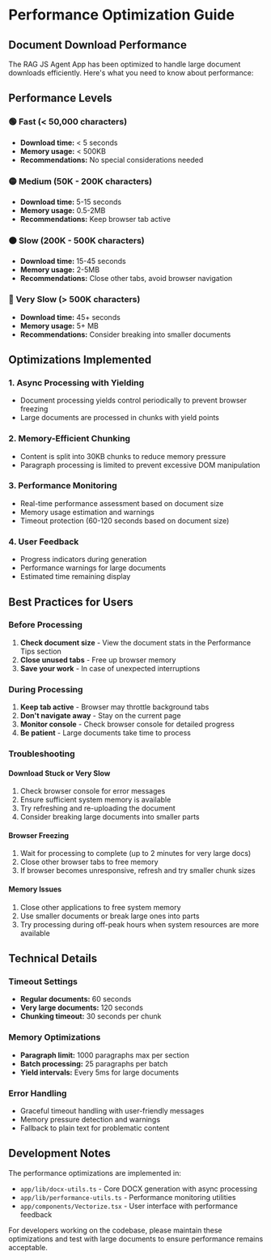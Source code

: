 # Performance Optimization Guide

## Document Download Performance

The RAG JS Agent App has been optimized to handle large document downloads efficiently. Here's what you need to know about performance:

## Performance Levels

### 🟢 Fast (< 50,000 characters)
- **Download time:** < 5 seconds
- **Memory usage:** < 500KB
- **Recommendations:** No special considerations needed

### 🟡 Medium (50K - 200K characters)
- **Download time:** 5-15 seconds
- **Memory usage:** 0.5-2MB
- **Recommendations:** Keep browser tab active

### 🟠 Slow (200K - 500K characters)
- **Download time:** 15-45 seconds
- **Memory usage:** 2-5MB
- **Recommendations:** Close other tabs, avoid browser navigation

### 🔴 Very Slow (> 500K characters)
- **Download time:** 45+ seconds
- **Memory usage:** 5+ MB
- **Recommendations:** Consider breaking into smaller documents

## Optimizations Implemented

### 1. Async Processing with Yielding
- Document processing yields control periodically to prevent browser freezing
- Large documents are processed in chunks with yield points

### 2. Memory-Efficient Chunking
- Content is split into 30KB chunks to reduce memory pressure
- Paragraph processing is limited to prevent excessive DOM manipulation

### 3. Performance Monitoring
- Real-time performance assessment based on document size
- Memory usage estimation and warnings
- Timeout protection (60-120 seconds based on document size)

### 4. User Feedback
- Progress indicators during generation
- Performance warnings for large documents
- Estimated time remaining display

## Best Practices for Users

### Before Processing
1. **Check document size** - View the document stats in the Performance Tips section
2. **Close unused tabs** - Free up browser memory
3. **Save your work** - In case of unexpected interruptions

### During Processing
1. **Keep tab active** - Browser may throttle background tabs
2. **Don't navigate away** - Stay on the current page
3. **Monitor console** - Check browser console for detailed progress
4. **Be patient** - Large documents take time to process

### Troubleshooting

#### Download Stuck or Very Slow
1. Check browser console for error messages
2. Ensure sufficient system memory is available
3. Try refreshing and re-uploading the document
4. Consider breaking large documents into smaller parts

#### Browser Freezing
1. Wait for processing to complete (up to 2 minutes for very large docs)
2. Close other browser tabs to free memory
3. If browser becomes unresponsive, refresh and try smaller chunk sizes

#### Memory Issues
1. Close other applications to free system memory
2. Use smaller documents or break large ones into parts
3. Try processing during off-peak hours when system resources are more available

## Technical Details

### Timeout Settings
- **Regular documents:** 60 seconds
- **Very large documents:** 120 seconds
- **Chunking timeout:** 30 seconds per chunk

### Memory Optimizations
- **Paragraph limit:** 1000 paragraphs max per section
- **Batch processing:** 25 paragraphs per batch
- **Yield intervals:** Every 5ms for large documents

### Error Handling
- Graceful timeout handling with user-friendly messages
- Memory pressure detection and warnings
- Fallback to plain text for problematic content

## Development Notes

The performance optimizations are implemented in:
- `app/lib/docx-utils.ts` - Core DOCX generation with async processing
- `app/lib/performance-utils.ts` - Performance monitoring utilities
- `app/components/Vectorize.tsx` - User interface with performance feedback

For developers working on the codebase, please maintain these optimizations and test with large documents to ensure performance remains acceptable.
